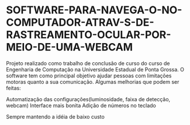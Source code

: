 # SOFTWARE-PARA-NAVEGA-O-NO-COMPUTADOR-ATRAV-S-DE-RASTREAMENTO-OCULAR-POR-MEIO-DE-UMA-WEBCAM

  Projeto realizado como trabalho de conclusão de curso do curso de Engenharia de Computação na Universidade Estadual de Ponta Grossa.
  O software tem como principal objetivo ajudar pessoas com limitações motoras quanto a sua comunicação. 
  Algumas melhorias que podem ser feitas:
  
  Automatização das configurações(luminosidade, faixa de detecção, webcam)
  Interface mais bonita
  Adição de números no teclado
  
  Sempre mantendo a idéia de baixo custo
